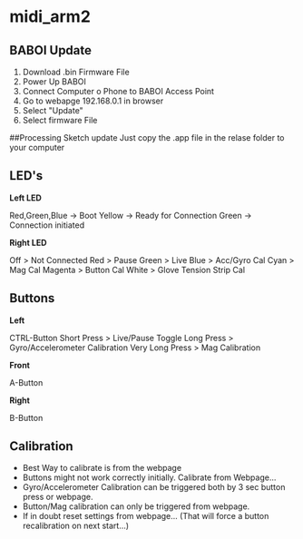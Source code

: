 # midi_arm2

## BABOI Update
1) Download .bin Firmware File
1) Power Up BABOI
2) Connect Computer o Phone to BABOI Access Point
3) Go to webapge 192.168.0.1 in browser
4) Select "Update"
5) Select firmware File

##Processing Sketch update
Just copy the .app file in the relase folder to your computer 

## LED's

**Left LED**

Red,Green,Blue -> Boot
Yellow -> Ready for Connection
Green -> Connection initiated

**Right LED**

Off > Not Connected
Red > Pause
Green > Live
Blue > Acc/Gyro Cal
Cyan > Mag Cal
Magenta > Button Cal
White > Glove Tension Strip Cal

## Buttons

**Left**

CTRL-Button
Short Press > Live/Pause Toggle
Long Press > Gyro/Accelerometer Calibration
Very Long Press > Mag Calibration

**Front**

A-Button

**Right**

B-Button

## Calibration
- Best Way to calibrate is from the webpage
- Buttons might not work correctly initially. Calibrate from Webpage...
- Gyro/Accelerometer Calibration can be triggered both by 3 sec button press or webpage.
- Button/Mag calibration can only be triggered from webpage.
- If in doubt reset settings from webpage... (That will force a button recalibration on next start...)

 

